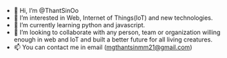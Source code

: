 - 👋 Hi, I’m @ThantSinOo
- 👀 I’m interested in Web, Internet of Things(IoT) and new technologies.
- 🌱 I’m currently learning python and javascript.
- 💞️ I’m looking to collaborate with any person, team or organization willing enough in web and IoT and built a better future for all living creatures.
- 📫 You can contact me in email (mgthantsinmm21@gmail.com)

<!---
ThantSinOo/ThantSinOo is a ✨ special ✨ repository because its `README.md` (this file) appears on your GitHub profile.
You can click the Preview link to take a look at your changes.
--->

